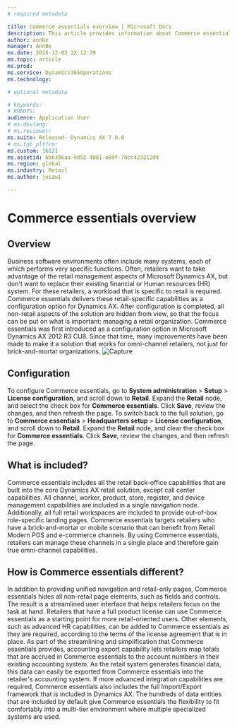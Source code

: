 ```yaml
---
# required metadata

title: Commerce essentials overview | Microsoft Docs
description: This article provides information about Commerce essentials, which is a retail point of sale (POS) and e-commerce configuration option for Microsoft Dynamics AX. Commerce essentials provides an out-of-box retail workload that can help retailers quickly go live with a Microsoft Dynamics-based retail solution and lets them focus on retail-specific capabilities. 
author: annbe
manager: AnnBe
ms.date: 2015-12-03 22:12:39
ms.topic: article
ms.prod: 
ms.service: Dynamics365Operations
ms.technology: 

# optional metadata

# keywords: 
# ROBOTS: 
audience: Application User
# ms.devlang: 
# ms.reviewer: 
ms.suite: Released- Dynamics AX 7.0.0
# ms.tgt_pltfrm: 
ms.custom: 16121
ms.assetid: 6bb396aa-9d52-4081-a69f-70cc423212d4
ms.region: global
ms.industry: Retail
ms.author: josaw1

---
```


# Commerce essentials overview

Overview
--------

Business software environments often include many systems, each of which performs very specific functions. Often, retailers want to take advantage of the retail management aspects of Microsoft Dynamics AX, but don't want to replace their existing financial or Human resources (HR) system. For these retailers, a workload that is specific to retail is required. Commerce essentials delivers these retail-specific capabilities as a configuration option for Dynamics AX. After configuration is completed, all non-retail aspects of the solution are hidden from view, so that the focus can be put on what is important: managing a retail organization. Commerce essentials was first introduced as a configuration option in Microsoft Dynamics AX 2012 R3 CU8. Since that time, many improvements have been made to make it a solution that works for omni-channel retailers, not just for brick-and-mortar organizations. ![Capture](media/Capture-284x300.jpg)

## Configuration
To configure Commerce essentials, go to **System administration** &gt; **Setup** &gt; **License configuration**, and scroll down to **Retail**. Expand the **Retail** node, and select the check box for **Commerce essentials**. Click **Save**, review the changes, and then refresh the page. To switch back to the full solution, go to **Commerce essentials** &gt; **Headquarters setup** &gt; **License configuration**, and scroll down to **Retail**. Expand the **Retail** node, and clear the check box for **Commerce essentials**. Click **Save**, review the changes, and then refresh the page.

## What is included?
Commerce essentials includes all the retail back-office capabilities that are built into the core Dynamics AX retail solution, except call center capabilities. All channel, worker, product, store, register, and device management capabilities are included in a single navigation node. Additionally, all full retail workspaces are included to provide out-of-box role-specific landing pages. Commerce essentials targets retailers who have a brick-and-mortar or mobile scenario that can benefit from Retail Modern POS and e-commerce channels. By using Commerce essentials, retailers can manage these channels in a single place and therefore gain true omni-channel capabilities.

## How is Commerce essentials different?
In addition to providing unified navigation and retail-only pages, Commerce essentials hides all non-retail page elements, such as fields and controls. The result is a streamlined user interface that helps retailers focus on the task at hand. Retailers that have a full product license can use Commerce essentials as a starting point for more retail-oriented users. Other elements, such as advanced HR capabilities, can be added to Commerce essentials as they are required, according to the terms of the license agreement that is in place. As part of the streamlining and simplification that Commerce essentials provides, accounting export capability lets retailers map totals that are accrued in Commerce essentials to the account numbers in their existing accounting system. As the retail system generates financial data, this data can easily be exported from Commerce essentials into the retailer's accounting system. If more advanced integration capabilities are required, Commerce essentials also includes the full Import/Export framework that is included in Dynamics AX. The hundreds of data entities that are included by default give Commerce essentials the flexibility to fit comfortably into a multi-tier environment where multiple specialized systems are used.

